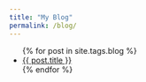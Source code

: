 ```yaml
---
title: "My Blog"
permalink: /blog/
---
```




<ul>
  {% for post in site.tags.blog %}
    <li>
      <a href="{{ post.url }}">{{ post.title }}</a>
    </li>
  {% endfor %}
</ul>

